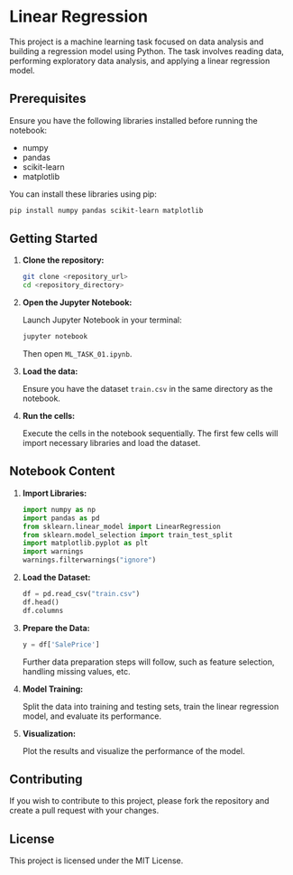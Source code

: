 
# Linear Regression

This project is a machine learning task focused on data analysis and building a regression model using Python. The task involves reading data, performing exploratory data analysis, and applying a linear regression model.

## Prerequisites

Ensure you have the following libraries installed before running the notebook:

- numpy
- pandas
- scikit-learn
- matplotlib

You can install these libraries using pip:

```bash
pip install numpy pandas scikit-learn matplotlib
```

## Getting Started

1. **Clone the repository:**

    ```bash
    git clone <repository_url>
    cd <repository_directory>
    ```

2. **Open the Jupyter Notebook:**

    Launch Jupyter Notebook in your terminal:

    ```bash
    jupyter notebook
    ```

    Then open `ML_TASK_01.ipynb`.

3. **Load the data:**

    Ensure you have the dataset `train.csv` in the same directory as the notebook.

4. **Run the cells:**

    Execute the cells in the notebook sequentially. The first few cells will import necessary libraries and load the dataset.

## Notebook Content

1. **Import Libraries:**

    ```python
    import numpy as np
    import pandas as pd
    from sklearn.linear_model import LinearRegression
    from sklearn.model_selection import train_test_split
    import matplotlib.pyplot as plt
    import warnings
    warnings.filterwarnings("ignore")
    ```

2. **Load the Dataset:**

    ```python
    df = pd.read_csv("train.csv")
    df.head()
    df.columns
    ```

3. **Prepare the Data:**

    ```python
    y = df['SalePrice']
    ```

    Further data preparation steps will follow, such as feature selection, handling missing values, etc.

4. **Model Training:**

    Split the data into training and testing sets, train the linear regression model, and evaluate its performance.

5. **Visualization:**

    Plot the results and visualize the performance of the model.

## Contributing

If you wish to contribute to this project, please fork the repository and create a pull request with your changes.

## License

This project is licensed under the MIT License.
